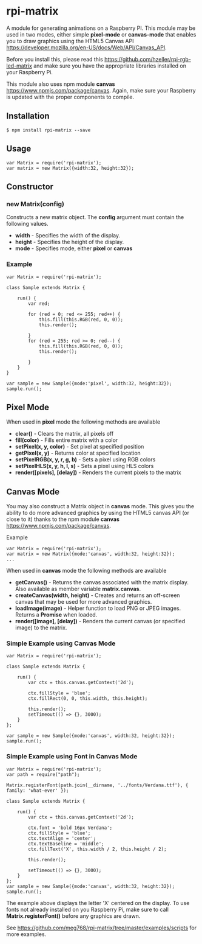 # rpi-matrix

A module for generating animations on a Raspberry PI.
This module may be used in two modes, either simple **pixel-mode** or **canvas-mode**
that enables you to draw graphics using the HTML5 Canvas API https://developer.mozilla.org/en-US/docs/Web/API/Canvas_API.

Before you install this, please read this https://github.com/hzeller/rpi-rgb-led-matrix
and make sure you have the appropriate libraries installed on your Raspberry Pi.

This module also uses npm module **canvas** https://www.npmjs.com/package/canvas. Again, make sure your Raspberry
is updated with the proper components to compile.  

## Installation
	$ npm install rpi-matrix --save


## Usage

	var Matrix = require('rpi-matrix');
	var matrix = new Matrix({width:32, height:32});


## Constructor

### new Matrix(config)

Constructs a new matrix object. The **config** argument must contain the following values.

- **width**      - Specifies the width of the display.
- **height**     - Specifies the height of the display.
- **mode**       - Specifies mode, either **pixel** or **canvas**

### Example

	var Matrix = require('rpi-matrix');

    class Sample extends Matrix {

        run() {
            var red;

            for (red = 0; red <= 255; red++) {
                this.fill(this.RGB(red, 0, 0));
                this.render();
            
            }
            for (red = 255; red >= 0; red--) {
                this.fill(this.RGB(red, 0, 0));
                this.render();
            
            }    
        }
    }

    var sample = new Sample({mode:'pixel', width:32, height:32});
    sample.run();

## Pixel Mode


When used in **pixel** mode the following methods are available

- **clear()**                    - Clears the matrix, all pixels off
- **fill(color)**                - Fills entire matrix with a color
- **setPixel(x, y, color)**      - Set pixel at specified position
- **getPixel(x, y)**             - Returns color at specified location
- **setPixelRGB(x, y, r, g, b)** - Sets a pixel using RGB colors
- **setPixelHLS(x, y, h, l, s)** - Sets a pixel using HLS colors
- **render([pixels], [delay])**  - Renders the current pixels to the matrix

## Canvas Mode

You may also construct a Matrix object in **canvas** mode.
This gives you the ability to do more advanced graphics
by using the HTML5 canvas API (or close to it) thanks to 
the npm module **canvas** https://www.npmjs.com/package/canvas.

Example

	var Matrix = require('rpi-matrix');
	var matrix = new Matrix({mode:'canvas', width:32, height:32});
    ...

When used in **canvas** mode the following methods are available

- **getCanvas()**                 - Returns the canvas associated with the matrix display. Also available as member variable **matrix.canvas**.
- **createCanvas(width, height)** - Creates and returns an off-screen canvas that may be used for more advanced graphics.
- **loadImage(image)**            - Helper function to load PNG or JPEG images. Returns a **Promise** when loaded.
- **render([image], [delay])**    - Renders the current canvas (or specified image) to the matrix.

### Simple Example using Canvas Mode

	var Matrix = require('rpi-matrix');

    class Sample extends Matrix {

        run() {
            var ctx = this.canvas.getContext('2d');

            ctx.fillStyle = 'blue';
            ctx.fillRect(0, 0, this.width, this.height);

            this.render();
            setTimeout(() => {}, 3000);
        }
    };

    var sample = new Sample({mode:'canvas', width:32, height:32});
    sample.run();

### Simple Example using Font in Canvas Mode

	var Matrix = require('rpi-matrix');
    var path = require("path");

    Matrix.registerFont(path.join(__dirname, '../fonts/Verdana.ttf'), { family: 'what-ever' });

    class Sample extends Matrix {

        run() {
            var ctx = this.canvas.getContext('2d');

            ctx.font = 'bold 16px Verdana';
            ctx.fillStyle = 'blue';
            ctx.textAlign = 'center';
            ctx.textBaseline = 'middle';
            ctx.fillText('X', this.width / 2, this.height / 2);

            this.render();

            setTimeout(() => {}, 3000);
        }
    };
    var sample = new Sample({mode:'canvas', width:32, height:32});
    sample.run();


The example above displays the letter 'X' centered on the display.
To use fonts not already installed on you Raspberry Pi, make sure to
call **Matrix.registerFont()** before any graphics are drawn.

See https://github.com/meg768/rpi-matrix/tree/master/examples/scripts for more examples.